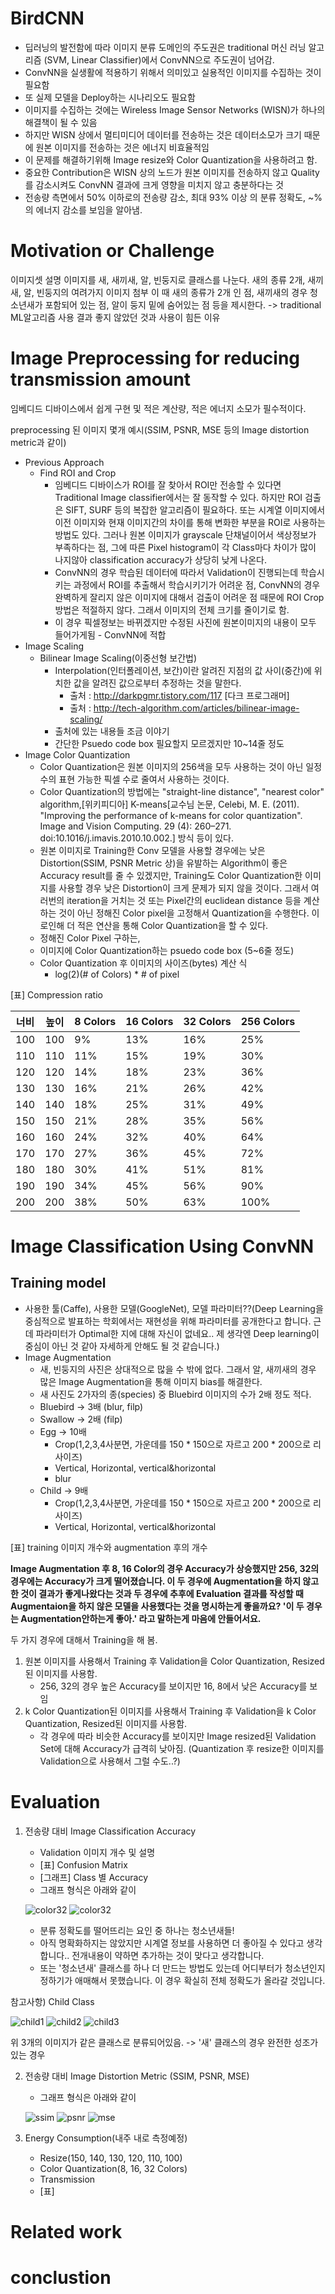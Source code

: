 # BirdCNN

* 딥러닝의 발전함에 따라 이미지 분류 도메인의 주도권은 traditional 머신 러닝 알고리즘 (SVM, Linear Classifier)에서 ConvNN으로 주도권이 넘어감.
* ConvNN을 실생활에 적용하기 위해서 의미있고 실용적인 이미지를 수집하는 것이 필요함
* 또 실제 모델을 Deploy하는 시나리오도 필요함
* 이미지를 수집하는 것에는 Wireless Image Sensor Networks (WISN)가 하나의 해결책이 될 수 있음
* 하지만 WISN 상에서 멀티미디어 데이터를 전송하는 것은 데이터소모가 크기 때문에 원본 이미지를 전송하는 것은 에너지 비효율적임
* 이 문제를 해결하기위해 Image resize와 Color Quantization을 사용하려고 함.
* 중요한 Contribution은 WISN 상의 노드가 원본 이미지를 전송하지 않고 Quality를 감소시켜도 ConvNN 결과에 크게 영향을 미치지 않고 충분하다는 것
* 전송량 측면에서 50% 이하로의 전송량 감소, 최대 93% 이상 의 분류 정확도, ~%의 에너지 감소를 보임을 알아냄.

# Motivation or Challenge
이미지셋 설명
이미지를 새, 새끼새, 알, 빈둥지로 클래스를 나눈다. 새의 종류 2개, 새끼새, 알, 빈둥지의 여려가지 이미지 첨부
이 때 새의 종류가 2개 인 점, 새끼새의 경우 청소년새가 포함되어 있는 점, 알이 둥지 밑에 숨어있는 점 등을 제시한다. -> traditional ML알고리즘 사용 결과 좋지 않았던 것과 사용이 힘든 이유


# Image Preprocessing for reducing transmission amount
임베디드 디바이스에서 쉽게 구현 및 적은 계산량, 적은 에너지 소모가 필수적이다.

preprocessing 된 이미지 몇개 예시(SSIM, PSNR, MSE 등의 Image distortion metric과 같이)

* Previous Approach
    * Find ROI and Crop
        * 임베디드 디바이스가 ROI를 잘 찾아서 ROI만 전송할 수 있다면 Traditional Image classifier에서는 잘 동작할 수 있다. 하지만 ROI 검출은 SIFT, SURF 등의 복잡한 알고리즘이 필요하다. 또는 시계열 이미지에서 이전 이미지와 현재 이미지간의 차이를 통해 변화한 부분을 ROI로 사용하는 방법도 있다. 그러나 원본 이미지가 grayscale 단채널이어서 색상정보가 부족하다는 점, 그에 따른 Pixel histogram이 각 Class마다 차이가 많이 나지않아 classification accuracy가 상당히 낮게 나온다.
        * ConvNN의 경우 학습된 데이터에 따라서 Validation이 진행되는데 학습시키는 과정에서 ROI를 추출해서 학습시키기가 어려운 점, ConvNN의 경우 완벽하게 잘리지 않은 이미지에 대해서 검출이 어려운 점 때문에 ROI Crop 방법은 적절하지 않다. 그래서 이미지의 전체 크기를 줄이기로 함.
        * 이 경우 픽셀정보는 바뀌겠지만 수정된 사진에 원본이미지의 내용이 모두 들어가게됨 - ConvNN에 적합
* Image Scaling
    * Bilinear Image Scaling(이중선형 보간법)
        * Interpolation(인터폴레이션, 보간)이란 알려진 지점의 값 사이(중간)에 위치한 값을 알려진 값으로부터 추정하는 것을 말한다.
            * 출처 : http://darkpgmr.tistory.com/117 [다크 프로그래머]
            * 출처 : http://tech-algorithm.com/articles/bilinear-image-scaling/
        * 출처에 있는 내용들 조금 이야기
        * 간단한 Psuedo code box 필요할지 모르겠지만 10~14줄 정도
* Image Color Quantization
    * Color Quantization은 원본 이미지의 256색을 모두 사용하는 것이 아닌 일정 수의 표현 가능한 픽셀 수로 줄여서 사용하는 것이다.
    * Color Quantization의 방법에는 "straight-line distance", "nearest color" algorithm,[위키피디아] K-means[교수님 논문, Celebi, M. E. (2011). "Improving the performance of k-means for color quantization". Image and Vision Computing. 29 (4): 260–271. doi:10.1016/j.imavis.2010.10.002.] 방식 등이 있다.
    * 원본 이미지로 Training한  Conv 모델을 사용할 경우에는 낮은 Distortion(SSIM, PSNR Metric 상)을 유발하는 Algorithm이 좋은 Accuracy result를 줄 수 있겠지만, Training도 Color Quantization한 이미지를 사용할 경우 낮은 Distortion이 크게 문제가 되지 않을 것이다. 그래서 여러번의 iteration을 거치는 것 또는 Pixel간의 euclidean distance 등을 계산하는 것이 아닌 정해진 Color pixel을 고정해서 Quantization을 수행한다. 이로인해 더 적은 연산을 통해 Color Quantization을 할 수 있다.
    * 정해진 Color Pixel 구하는, 
    * 이미지에 Color Quantization하는 psuedo code box (5~6줄 정도)
    * Color Quantization 후 이미지의 사이즈(bytes) 계산 식
        * log(2)(# of Colors) * # of pixel

[표] Compression ratio

|너비|높이|8 Colors|16 Colors|32 Colors|256 Colors|
|---|---|---|---|---|---|
|100|100|9%|13%|16%|25%|
|110|110|11%|15%|19%|30%|
|120|120|14%|18%|23%|36%|
|130|130|16%|21%|26%|42%|
|140|140|18%|25%|31%|49%|
|150|150|21%|28%|35%|56%|
|160|160|24%|32%|40%|64%|
|170|170|27%|36%|45%|72%|
|180|180|30%|41%|51%|81%|
|190|190|34%|45%|56%|90%|
|200|200|38%|50%|63%|100%|

# Image Classification Using ConvNN
## Training model
* 사용한 툴(Caffe), 사용한 모델(GoogleNet), 모델 파라미터??(Deep Learning을 중심적으로 발표하는 학회에서는 재현성을 위해 파라미터를 공개한다고 합니다. 근데 파라미터가 Optimal한 지에 대해 자신이 없네요.. 제 생각엔 Deep learning이 중심이 아닌 것 같아 자세하게 안해도 될 것 같습니다.)
* Image Augmentation
    * 새, 빈둥지의 사진은 상대적으로 많을 수 밖에 없다. 그래서 알, 새끼새의 경우 많은 Image Augmentation을 통해 이미지 bias를 해결한다.
    * 새 사진도 2가자의 종(species) 중 Bluebird 이미지의 수가 2배 정도 적다.
    * Bluebird -> 3배 (blur, filp)
    * Swallow -> 2배 (filp)
    * Egg -> 10배
        * Crop(1,2,3,4사분면, 가운데를 150 * 150으로 자르고 200 * 200으로 리사이즈)
        * Vertical, Horizontal, vertical&horizontal
        * blur        
    * Child -> 9배
        * Crop(1,2,3,4사분면, 가운데를 150 * 150으로 자르고 200 * 200으로 리사이즈)
        * Vertical, Horizontal, vertical&horizontal

[표] training 이미지 개수와 augmentation 후의 개수

**Image Augmentation 후 8, 16 Color의 경우 Accuracy가 상승했지만 256, 32의 경우에는 Accuracy가 크게 떨어졌습니다. 이 두 경우에 Augmentation을 하지 않고 한 것이 결과가 좋게나왔다는 것과 두 경우에 추후에 Evaluation 결과를 작성할 때 Augmentaion을 하지 않은 모델을 사용했다는 것을 명시하는게 좋을까요? '이 두 경우는 Augmentation안하는게 좋아.' 라고 말하는게 마음에 안들어서요.**

두 가지 경우에 대해서 Training을 해 봄.
1. 원본 이미지를 사용해서 Training 후 Validation을 Color Quantization, Resized된 이미지를 사용함.
    * 256, 32의 경우 높은 Accuracy를 보이지만 16, 8에서 낮은 Accuracy를 보임
2. k Color Quantization된 이미지를 사용해서 Training 후 Validation을 k Color Quantization, Resized된 이미지를 사용함.
    * 각 경우에 따라 비슷한 Accuracy를 보이지만 Image resized된 Validation Set에 대해 Accuracy가 급격히 낮아짐. (Quantization 후 resize한 이미지를 Validation으로 사용해서 그럴 수도..?)

# Evaluation
1. 전송량 대비 Image Classification Accuracy
    * Validation 이미지 개수 및 설명
    * [표] Confusion Matrix
    * [그래프] Class 별 Accuracy
    * 그래프 형식은 아래와 같이

    ![color32](readme_img/32color.png)
    ![color32](readme_img/32color2.png)
    * 분류 정확도를 떨어뜨리는 요인 중 하나는 청소년새들!
    * 아직 명확화하지는 않았지만 시계열 정보를 사용하면 더 좋아질 수 있다고 생각합니다.. 전개내용이 약하면 추가하는 것이 맞다고 생각합니다.
    * 또는 '청소년새' 클래스를 하나 더 만드는 방법도 있는데 어디부터가 청소년인지 정하기가 애매해서 못했습니다. 이 경우 확실히 전체 정확도가 올라갈 것입니다.

참고사항) Child Class

![child1](readme_img/child1.bmp)
![child2](readme_img/child2.bmp)
![child3](readme_img/child3.bmp)

위 3개의 이미지가 같은 클래스로 분류되어있음. -> '새' 클래스의 경우 완전한 성조가 있는 경우

2. 전송량 대비 Image Distortion Metric (SSIM, PSNR, MSE)
    * 그래프 형식은 아래와 같이

    ![ssim](readme_img/ssim.png)
    ![psnr](readme_img/psnr.png)
    ![mse](readme_img/mse.png)

3. Energy Consumption(내주 내로 측정예정)
    * Resize(150, 140, 130, 120, 110, 100)
    * Color Quantization(8, 16, 32 Colors)
    * Transmission
    * [표]

# Related work

# conclustion